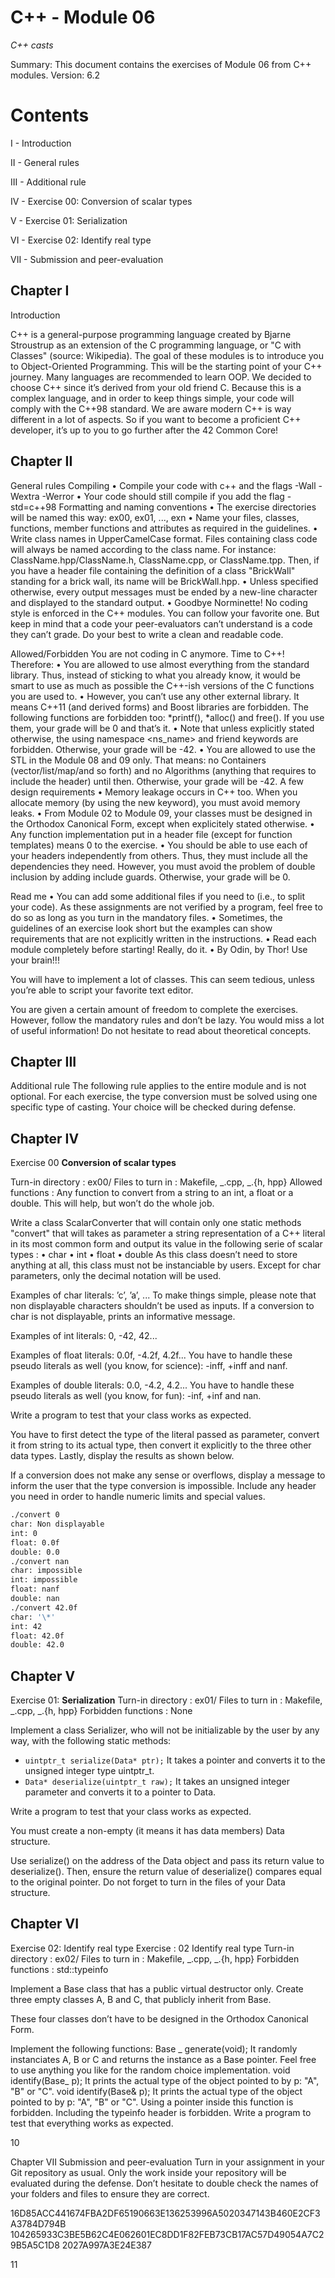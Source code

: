 # C++ - Module 06

_C++ casts_

Summary: This document contains the exercises of Module 06 from C++ modules.
Version: 6.2

# Contents

I - Introduction

II - General rules

III - Additional rule

IV - Exercise 00: Conversion of scalar types

V - Exercise 01: Serialization

VI - Exercise 02: Identify real type

VII - Submission and peer-evaluation

## Chapter I

Introduction

C++ is a general-purpose programming language created by Bjarne Stroustrup as an extension of the C programming language, or "C with Classes" (source: Wikipedia).
The goal of these modules is to introduce you to Object-Oriented Programming.
This will be the starting point of your C++ journey. Many languages are recommended to learn OOP. We decided to choose C++ since it’s derived from your old friend C.
Because this is a complex language, and in order to keep things simple, your code will comply with the C++98 standard.
We are aware modern C++ is way different in a lot of aspects. So if you want to become a proficient C++ developer, it’s up to you to go further after the 42 Common Core!

## Chapter II

General rules
Compiling
• Compile your code with c++ and the flags -Wall -Wextra -Werror
• Your code should still compile if you add the flag -std=c++98 Formatting and naming conventions
• The exercise directories will be named this way: ex00, ex01, ..., exn
• Name your files, classes, functions, member functions and attributes as required in the guidelines.
• Write class names in UpperCamelCase format. Files containing class code will always be named according to the class name. For instance:
ClassName.hpp/ClassName.h, ClassName.cpp, or ClassName.tpp. Then, if you have a header file containing the definition of a class "BrickWall" standing for a brick wall, its name will be BrickWall.hpp.
• Unless specified otherwise, every output messages must be ended by a new-line character and displayed to the standard output.
• Goodbye Norminette! No coding style is enforced in the C++ modules. You can follow your favorite one. But keep in mind that a code your peer-evaluators can’t understand is a code they can’t grade. Do your best to write a clean and readable code.

Allowed/Forbidden
You are not coding in C anymore. Time to C++! Therefore:
• You are allowed to use almost everything from the standard library. Thus, instead
of sticking to what you already know, it would be smart to use as much as possible
the C++-ish versions of the C functions you are used to.
• However, you can’t use any other external library. It means C++11 (and derived
forms) and Boost libraries are forbidden. The following functions are forbidden
too: *printf(), *alloc() and free(). If you use them, your grade will be 0 and
that’s it.
• Note that unless explicitly stated otherwise, the using namespace <ns_name> and friend keywords are forbidden. Otherwise, your grade will be -42.
• You are allowed to use the STL in the Module 08 and 09 only. That means: no Containers (vector/list/map/and so forth) and no Algorithms (anything that
requires to include the <algorithm> header) until then. Otherwise, your grade will be -42.
A few design requirements
• Memory leakage occurs in C++ too. When you allocate memory (by using the new
keyword), you must avoid memory leaks.
• From Module 02 to Module 09, your classes must be designed in the Orthodox
Canonical Form, except when explicitely stated otherwise.
• Any function implementation put in a header file (except for function templates) means 0 to the exercise.
• You should be able to use each of your headers independently from others. Thus, they must include all the dependencies they need. However, you must avoid the problem of double inclusion by adding include guards. Otherwise, your grade will be 0.

Read me
• You can add some additional files if you need to (i.e., to split your code). As these
assignments are not verified by a program, feel free to do so as long as you turn in
the mandatory files.
• Sometimes, the guidelines of an exercise look short but the examples can show
requirements that are not explicitly written in the instructions.
• Read each module completely before starting! Really, do it.
• By Odin, by Thor! Use your brain!!!

You will have to implement a lot of classes. This can seem tedious, unless you’re able to script your favorite text editor.

You are given a certain amount of freedom to complete the exercises. However, follow the mandatory rules and don’t be lazy. You would miss a lot of useful information! Do not hesitate to read about theoretical concepts.

## Chapter III

Additional rule
The following rule applies to the entire module and is not optional.
For each exercise, the type conversion must be solved using one specific type of casting.
Your choice will be checked during defense.

## Chapter IV

Exercise 00
**Conversion of scalar types**

Turn-in directory : ex00/
Files to turn in : Makefile, _.cpp, _.{h, hpp}
Allowed functions : Any function to convert from a string to an int, a float or a double. This will help, but won’t do the whole job.

Write a class ScalarConverter that will contain only one static methods "convert" that will takes as parameter a string representation of a C++ literal in its most common
form and output its value in the following serie of scalar types :
• char
• int
• float
• double
As this class doesn’t need to store anything at all, this class must not be instanciable by users.
Except for char parameters, only the decimal notation will be used.

Examples of char literals: ’c’, ’a’, ...
To make things simple, please note that non displayable characters shouldn’t be used as
inputs. If a conversion to char is not displayable, prints an informative message.

Examples of int literals: 0, -42, 42...

Examples of float literals: 0.0f, -4.2f, 4.2f...
You have to handle these pseudo literals as well (you know, for science): -inff, +inff and nanf.

Examples of double literals: 0.0, -4.2, 4.2...
You have to handle these pseudo literals as well (you know, for fun): -inf, +inf and nan.

Write a program to test that your class works as expected.

You have to first detect the type of the literal passed as parameter, convert it from string to its actual type, then convert it explicitly to the three other data types. Lastly, display the results as shown below.

If a conversion does not make any sense or overflows, display a message to inform the user that the type conversion is impossible. Include any header you need in order to
handle numeric limits and special values.

```bash
./convert 0
char: Non displayable
int: 0
float: 0.0f
double: 0.0
./convert nan
char: impossible
int: impossible
float: nanf
double: nan
./convert 42.0f
char: '\*'
int: 42
float: 42.0f
double: 42.0
```

## Chapter V

Exercise 01: **Serialization**
Turn-in directory : ex01/
Files to turn in : Makefile, _.cpp, _.{h, hpp}
Forbidden functions : None

Implement a class Serializer, who will not be initializable by the user by any way, with the following static methods:

- `uintptr_t serialize(Data* ptr);` It takes a pointer and converts it to the unsigned integer type uintptr_t.
- `Data* deserialize(uintptr_t raw);` It takes an unsigned integer parameter and converts it to a pointer to Data.

Write a program to test that your class works as expected.

You must create a non-empty (it means it has data members) Data structure.

Use serialize() on the address of the Data object and pass its return value to deserialize(). Then, ensure the return value of deserialize() compares equal to the
original pointer.
Do not forget to turn in the files of your Data structure.

## Chapter VI

Exercise 02: Identify real type
Exercise : 02
Identify real type
Turn-in directory : ex02/
Files to turn in : Makefile, _.cpp, _.{h, hpp}
Forbidden functions : std::typeinfo

Implement a Base class that has a public virtual destructor only. Create three empty
classes A, B and C, that publicly inherit from Base.

These four classes don’t have to be designed in the Orthodox
Canonical Form.

Implement the following functions:
Base _ generate(void);
It randomly instanciates A, B or C and returns the instance as a Base pointer. Feel free
to use anything you like for the random choice implementation.
void identify(Base_ p);
It prints the actual type of the object pointed to by p: "A", "B" or "C".
void identify(Base& p);
It prints the actual type of the object pointed to by p: "A", "B" or "C". Using a pointer
inside this function is forbidden.
Including the typeinfo header is forbidden.
Write a program to test that everything works as expected.

10

Chapter VII
Submission and peer-evaluation
Turn in your assignment in your Git repository as usual. Only the work inside your
repository will be evaluated during the defense. Don’t hesitate to double check the
names of your folders and files to ensure they are correct.

16D85ACC441674FBA2DF65190663E136253996A5020347143B460E2CF3A3784D794B
104265933C3BE5B62C4E062601EC8DD1F82FEB73CB17AC57D49054A7C29B5A5C1D8
2027A997A3E24E387

11

